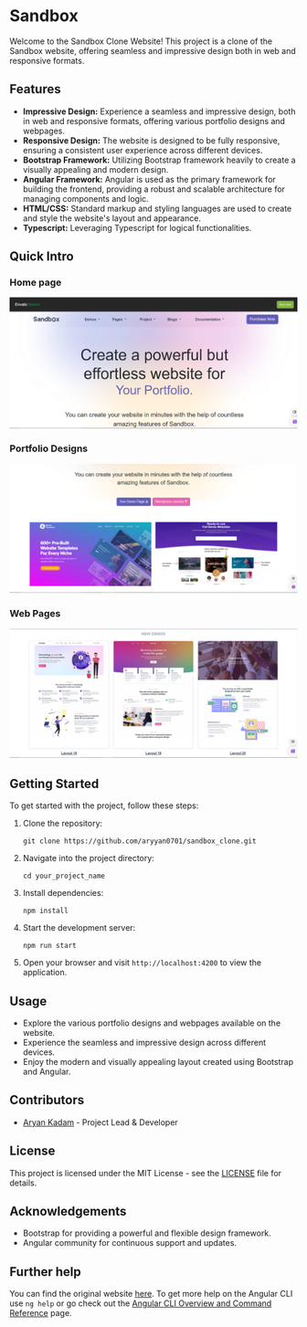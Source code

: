 # Sandbox

Welcome to the Sandbox Clone Website! This project is a clone of the Sandbox website, offering seamless and impressive design both in web and responsive formats. 

## Features

- **Impressive Design:** Experience a seamless and impressive design, both in web and responsive formats, offering various portfolio designs and webpages.
- **Responsive Design:** The website is designed to be fully responsive, ensuring a consistent user experience across different devices.
- **Bootstrap Framework:** Utilizing Bootstrap framework heavily to create a visually appealing and modern design.
- **Angular Framework:** Angular is used as the primary framework for building the frontend, providing a robust and scalable architecture for managing components and logic.
- **HTML/CSS:** Standard markup and styling languages are used to create and style the website's layout and appearance.
- **Typescript:** Leveraging Typescript for logical functionalities.

## Quick Intro

### Home page
![Home Page](./src/assets/home.PNG)

### Portfolio Designs
![Portfolio](./src/assets/portfolio.png)

### Web Pages
![Web Pages](./src/assets/webpages.png)


## Getting Started

To get started with the project, follow these steps:

1. Clone the repository:
   ```
   git clone https://github.com/aryyan0701/sandbox_clone.git
   ```
2. Navigate into the project directory:
   ```
   cd your_project_name
   ```
3. Install dependencies:
   ```
   npm install
   ```
4. Start the development server:
   ```
   npm run start
   ```
5. Open your browser and visit `http://localhost:4200` to view the application.

## Usage

- Explore the various portfolio designs and webpages available on the website.
- Experience the seamless and impressive design across different devices.
- Enjoy the modern and visually appealing layout created using Bootstrap and Angular.

## Contributors

- [Aryan Kadam](https://github.com/aryan0701) - Project Lead & Developer

## License

This project is licensed under the MIT License - see the [LICENSE](LICENSE) file for details.

## Acknowledgements

- Bootstrap for providing a powerful and flexible design framework.
- Angular community for continuous support and updates.

## Further help

You can find the original website [here](https://preview.themeforest.net/item/sandbox-modern-multipurpose-bootstrap-5-template/full_screen_preview/32441701).
To get more help on the Angular CLI use `ng help` or go check out the [Angular CLI Overview and Command Reference](https://angular.io/cli) page.
